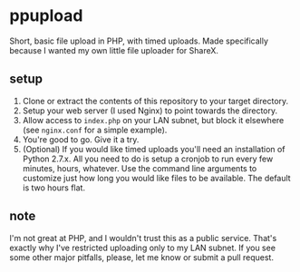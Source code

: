 # ppupload

Short, basic file upload in PHP, with timed uploads. Made specifically because I wanted my own little file uploader for ShareX.

## setup

1. Clone or extract the contents of this repository to your target directory.
2. Setup your web server (I used Nginx) to point towards the directory.
3. Allow access to `index.php` on your LAN subnet, but block it elsewhere (see `nginx.conf` for a simple example).
4. You're good to go. Give it a try.
5. (Optional) If you would like timed uploads you'll need an installation of Python 2.7.x. All you need to do is setup a cronjob to run every few minutes, hours, whatever. Use the command line arguments to customize just how long you would like files to be available. The default is two hours flat.

## note

I'm not great at PHP, and I wouldn't trust this as a public service. That's exactly why I've restricted uploading only to my LAN subnet. If you see some other major pitfalls, please, let me know or submit a pull request.
